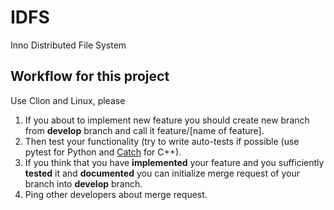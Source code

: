 # IDFS
Inno Distributed File System

## Workflow for this project
Use Clion and Linux, please

1. If you about to implement new feature you should create new branch from **develop** branch and call it feature/[name of feature].
2. Then test your functionality (try to write auto-tests if possible (use pytest for Python and [Catch](https://github.com/catchorg/Catch2/blob/master/docs/tutorial.md) for C++).
3. If you think that you have **implemented** your feature and you sufficiently **tested** it and **documented** you can initialize merge request of your branch into **develop** branch.
4. Ping other developers about merge request.

